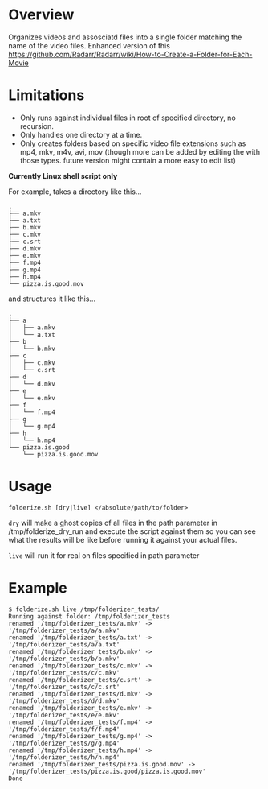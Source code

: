 # Overview

Organizes videos and assosciatd files into a single folder matching the name of the video files.
Enhanced version of this https://github.com/Radarr/Radarr/wiki/How-to-Create-a-Folder-for-Each-Movie

# Limitations

* Only runs against individual files in root of specified directory, no recursion. 
* Only handles one directory at a time.
* Only creates folders based on specific video file extensions such as mp4, mkv, m4v, avi, mov (though more can be added by editing the with those types. future version might contain a more easy to edit list)

**Currently Linux shell script only**

For example, takes a directory like this...

```
.
├── a.mkv
├── a.txt
├── b.mkv
├── c.mkv
├── c.srt
├── d.mkv
├── e.mkv
├── f.mp4
├── g.mp4
├── h.mp4
└── pizza.is.good.mov
```

and structures it like this...
```
.
├── a
│   ├── a.mkv
│   └── a.txt
├── b
│   └── b.mkv
├── c
│   ├── c.mkv
│   └── c.srt
├── d
│   └── d.mkv
├── e
│   └── e.mkv
├── f
│   └── f.mp4
├── g
│   └── g.mp4
├── h
│   └── h.mp4
└── pizza.is.good
    └── pizza.is.good.mov
```

# Usage

```
folderize.sh [dry|live] </absolute/path/to/folder>
```

`dry` will make a ghost copies of all files in the path parameter in /tmp/folderize_dry_run and execute the script against them so you can see what the results will be like before running it against your actual files.

`live` will run it for real on files specified in path parameter


# Example
```
$ folderize.sh live /tmp/folderizer_tests/
Running against folder: /tmp/folderizer_tests
renamed '/tmp/folderizer_tests/a.mkv' -> '/tmp/folderizer_tests/a/a.mkv'
renamed '/tmp/folderizer_tests/a.txt' -> '/tmp/folderizer_tests/a/a.txt'
renamed '/tmp/folderizer_tests/b.mkv' -> '/tmp/folderizer_tests/b/b.mkv'
renamed '/tmp/folderizer_tests/c.mkv' -> '/tmp/folderizer_tests/c/c.mkv'
renamed '/tmp/folderizer_tests/c.srt' -> '/tmp/folderizer_tests/c/c.srt'
renamed '/tmp/folderizer_tests/d.mkv' -> '/tmp/folderizer_tests/d/d.mkv'
renamed '/tmp/folderizer_tests/e.mkv' -> '/tmp/folderizer_tests/e/e.mkv'
renamed '/tmp/folderizer_tests/f.mp4' -> '/tmp/folderizer_tests/f/f.mp4'
renamed '/tmp/folderizer_tests/g.mp4' -> '/tmp/folderizer_tests/g/g.mp4'
renamed '/tmp/folderizer_tests/h.mp4' -> '/tmp/folderizer_tests/h/h.mp4'
renamed '/tmp/folderizer_tests/pizza.is.good.mov' -> '/tmp/folderizer_tests/pizza.is.good/pizza.is.good.mov'
Done
```

